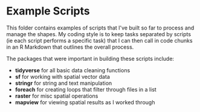# Example Scripts

This folder contains examples of scripts that I've built so far to process and manage the shapes. My coding style is to keep tasks separated by scripts (ie each script performs a specific task) that I can then call in code chunks in an R Markdown that outlines the overall process. 

The packages that were important in building these scripts include: 

- **tidyverse** for all basic data cleaning functions
- **sf** for working with spatial vector data
- **stringr** for string and text manipulation 
- **foreach** for creating loops that filter through files in a list
- **raster** for misc spatial operations
- **mapview** for viewing spatial results as I worked through 


